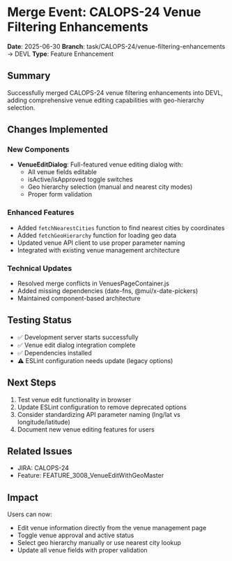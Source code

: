 # Merge Event: CALOPS-24 Venue Filtering Enhancements

**Date**: 2025-06-30
**Branch**: task/CALOPS-24/venue-filtering-enhancements → DEVL
**Type**: Feature Enhancement

## Summary
Successfully merged CALOPS-24 venue filtering enhancements into DEVL, adding comprehensive venue editing capabilities with geo-hierarchy selection.

## Changes Implemented

### New Components
- **VenueEditDialog**: Full-featured venue editing dialog with:
  - All venue fields editable
  - isActive/isApproved toggle switches
  - Geo hierarchy selection (manual and nearest city modes)
  - Proper form validation

### Enhanced Features
- Added `fetchNearestCities` function to find nearest cities by coordinates
- Added `fetchGeoHierarchy` function for loading geo data
- Updated venue API client to use proper parameter naming
- Integrated with existing venue management architecture

### Technical Updates
- Resolved merge conflicts in VenuesPageContainer.js
- Added missing dependencies (date-fns, @mui/x-date-pickers)
- Maintained component-based architecture

## Testing Status
- ✅ Development server starts successfully
- ✅ Venue edit dialog integration complete
- ✅ Dependencies installed
- ⚠️ ESLint configuration needs update (legacy options)

## Next Steps
1. Test venue edit functionality in browser
2. Update ESLint configuration to remove deprecated options
3. Consider standardizing API parameter naming (lng/lat vs longitude/latitude)
4. Document new venue editing features for users

## Related Issues
- JIRA: CALOPS-24
- Feature: FEATURE_3008_VenueEditWithGeoMaster

## Impact
Users can now:
- Edit venue information directly from the venue management page
- Toggle venue approval and active status
- Select geo hierarchy manually or use nearest city lookup
- Update all venue fields with proper validation